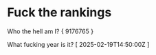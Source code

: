 # Fuck the rankings

Who the hell am I?
{ 9176765 }

What fucking year is it?
[ 2025-02-19T14:50:00Z ]
